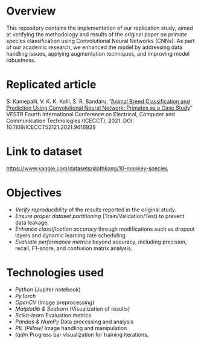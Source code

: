# Overview
This repository contains the implementation of our replication study, aimed at verifying the methodology and results of the original paper on primate species classification using Convolutional Neural Networks (CNNs). As part of our academic research, we enhanced the model by addressing data handling issues, applying augmentation techniques, and improving model robustness.

# Replicated article
S. Kamepalli, V. K. K. Kolli, S. R. Bandaru, ”[Animal Breed Classification and Prediction Using Convolutional Neural Network: Primates
as a Case Study](https://ieeexplore.ieee.org/document/9616928/)” VFSTR Fourth International Conference on Electrical, Computer and Communication Technologies (ICECCT), 2021. DOI:
10.1109/ICECCT52121.2021.9616928

# Link to dataset
https://www.kaggle.com/datasets/slothkong/10-monkey-species

# Objectives
- *Verify reproducibility* of the results reported in the original study.
- *Ensure proper dataset partitioning* (Train/Validation/Test) to prevent data leakage.
- *Enhance classification accuracy* through modifications such as dropout layers and dynamic learning rate scheduling.
- *Evaluate performance metrics* beyond accuracy, including precision, recall, F1-score, and confusion matrix analysis.

# Technologies used
- *Python* (Jupiter notebook)
- *PyTorch*
- *OpenCV* (Image preprocessing)
- *Matplotlib & Seaborn* (Visualization of results)
- *Scikit-learn* Evaluation metrics
- *Pandas & NumPy* Data processing and analysis
- *PIL (Pillow)* Image handling and manipulation
- *tqdm* Progress bar visualization for training iterations.
